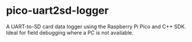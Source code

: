 # pico-uart2sd-logger
A UART-to-SD card data logger using the Raspberry Pi Pico and C++ SDK.   Ideal for field debugging where a PC is not available.
